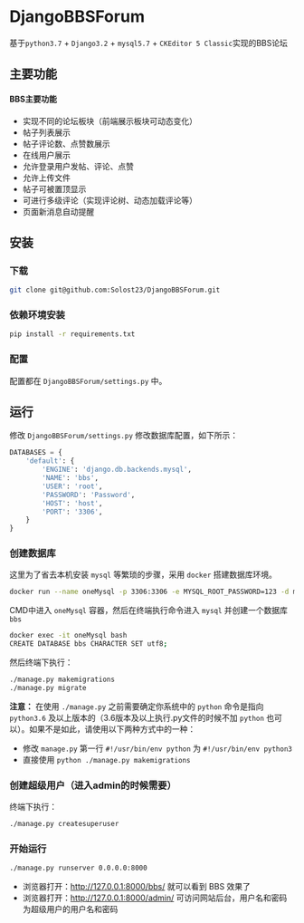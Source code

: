 # DjangoBBSForum
基于`python3.7` + `Django3.2` + `mysql5.7` + `CKEditor 5 Classic`实现的BBS论坛
## 主要功能
#### BBS主要功能
- 实现不同的论坛板块（前端展示板块可动态变化）
- 帖子列表展示
- 帖子评论数、点赞数展示
- 在线用户展示
- 允许登录用户发帖、评论、点赞
- 允许上传文件
- 帖子可被置顶显示
- 可进行多级评论（实现评论树、动态加载评论等）
- 页面新消息自动提醒


## 安装
### 下载
```bash
git clone git@github.com:Solost23/DjangoBBSForum.git
```
    
### 依赖环境安装
```bash
pip install -r requirements.txt
```
    
### 配置
配置都在 `DjangoBBSForum/settings.py` 中。
## 运行
修改 `DjangoBBSForum/settings.py` 修改数据库配置，如下所示：
```python
DATABASES = {
    'default': {
        'ENGINE': 'django.db.backends.mysql',
        'NAME': 'bbs',
        'USER': 'root',
        'PASSWORD': 'Password',
        'HOST': 'host',
        'PORT': '3306',
    }
}
```
    
### 创建数据库
这里为了省去本机安装 `mysql` 等繁琐的步骤，采用 `docker` 搭建数据库环境。
```bash
docker run --name oneMysql -p 3306:3306 -e MYSQL_ROOT_PASSWORD=123 -d mysql:5.7
```
    
CMD中进入 `oneMysql` 容器，然后在终端执行命令进入 `mysql` 并创建一个数据库 `bbs`
```bash
docker exec -it oneMysql bash
CREATE DATABASE bbs CHARACTER SET utf8;
```

然后终端下执行：
```bash
./manage.py makemigrations
./manage.py migrate
```
 
**注意：** 在使用 `./manage.py` 之前需要确定你系统中的 `python` 命令是指向 `python3.6` 及以上版本的（3.6版本及以上执行.py文件的时候不加 `python` 也可以）。如果不是如此，请使用以下两种方式中的一种：
- 修改 `manage.py` 第一行 `#!/usr/bin/env python` 为 `#!/usr/bin/env python3`
- 直接使用 `python ./manage.py makemigrations` 
    
### 创建超级用户（进入admin的时候需要）
终端下执行：
```bash
./manage.py createsuperuser
```

### 开始运行
```bash
./manage.py runserver 0.0.0.0:8000
```
    
- 浏览器打开：http://127.0.0.1:8000/bbs/ 就可以看到 BBS 效果了
- 浏览器打开：http://127.0.0.1:8000/admin/ 可访问网站后台，用户名和密码为超级用户的用户名和密码



